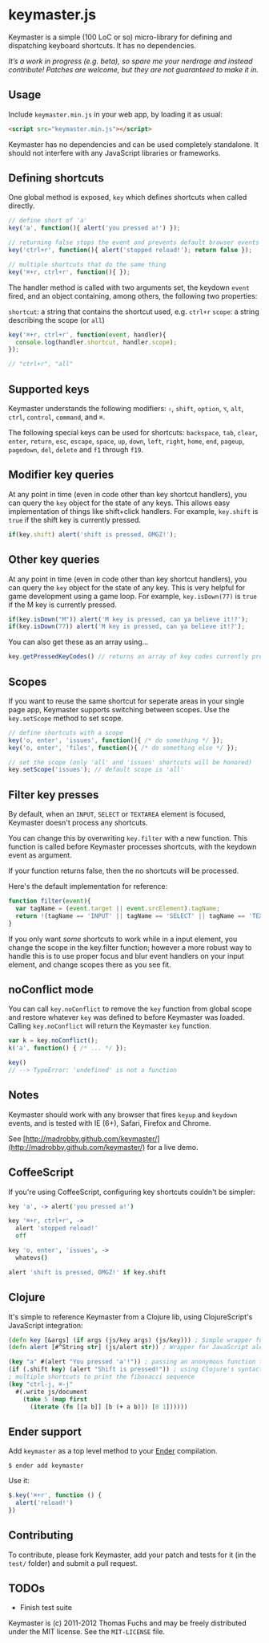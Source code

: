 # keymaster.js

Keymaster is a simple (100 LoC or so) micro-library for defining and
dispatching keyboard shortcuts. It has no dependencies.

*It’s a work in progress (e.g. beta), so spare me your nerdrage and instead
contribute! Patches are welcome, but they are not guaranteed to make
it in.*

## Usage

Include `keymaster.min.js` in your web app, by loading it as usual:

```html
<script src="keymaster.min.js"></script>
```

Keymaster has no dependencies and can be used completely standalone.
It should not interfere with any JavaScript libraries or frameworks.

## Defining shortcuts

One global method is exposed, `key` which defines shortcuts when
called directly. 

```javascript
// define short of 'a'
key('a', function(){ alert('you pressed a!') });

// returning false stops the event and prevents default browser events
key('ctrl+r', function(){ alert('stopped reload!'); return false });

// multiple shortcuts that do the same thing
key('⌘+r, ctrl+r', function(){ });
```

The handler method is called with two arguments set, the keydown `event` fired, and
an object containing, among others, the following two properties:

`shortcut`: a string that contains the shortcut used, e.g. `ctrl+r`
`scope`: a string describing the scope (or `all`)

```javascript
key('⌘+r, ctrl+r', function(event, handler){
  console.log(handler.shortcut, handler.scope);
});

// "ctrl+r", "all"
```

## Supported keys

Keymaster understands the following modifiers:
`⇧`, `shift`, `option`, `⌥`, `alt`, `ctrl`, `control`, `command`, and `⌘`.

The following special keys can be used for shortcuts:
`backspace`, `tab`, `clear`, `enter`, `return`, `esc`, `escape`, `space`,
`up`, `down`, `left`, `right`, `home`, `end`, `pageup`, `pagedown`, `del`, `delete`
and `f1` through `f19`.

## Modifier key queries

At any point in time (even in code other than key shortcut handlers),
you can query the `key` object for the state of any keys. This
allows easy implementation of things like shift+click handlers. For example,
`key.shift` is `true` if the shift key is currently pressed.

```javascript
if(key.shift) alert('shift is pressed, OMGZ!');
```

## Other key queries

At any point in time (even in code other than key shortcut handlers),
you can query the `key` object for the state of any key. This
is very helpful for game development using a game loop. For example,
`key.isDown(77)` is `true` if the M key is currently pressed.

```javascript
if(key.isDown("M")) alert('M key is pressed, can ya believe it!?');
if(key.isDown(77)) alert('M key is pressed, can ya believe it!?');
```

You can also get these as an array using...
```javascript
key.getPressedKeyCodes() // returns an array of key codes currently pressed
```


## Scopes

If you want to reuse the same shortcut for seperate areas in your single page app,
Keymaster supports switching between scopes. Use the `key.setScope` method to set scope.

```javascript
// define shortcuts with a scope
key('o, enter', 'issues', function(){ /* do something */ });
key('o, enter', 'files', function(){ /* do something else */ });

// set the scope (only 'all' and 'issues' shortcuts will be honored)
key.setScope('issues'); // default scope is 'all'
```

## Filter key presses 

By default, when an `INPUT`, `SELECT` or `TEXTAREA` element is focused, Keymaster doesn't process any shortcuts.

You can change this by overwriting `key.filter` with a new function. This function is called before
Keymaster processes shortcuts, with the keydown event as argument.

If your function returns false, then the no shortcuts will be processed.

Here's the default implementation for reference:

```javascript
function filter(event){
  var tagName = (event.target || event.srcElement).tagName;
  return !(tagName == 'INPUT' || tagName == 'SELECT' || tagName == 'TEXTAREA');
}
```

If you only want _some_ shortcuts to work while in a input element, you change the scope in the 
key.filter function; however a more robust way to handle this is to use proper
focus and blur event handlers on your input element, and change scopes there as you see fit.

## noConflict mode

You can call ```key.noConflict``` to remove the ```key``` function from global scope and restore whatever ```key``` was defined to before Keymaster was loaded. Calling ```key.noConflict``` will return the Keymaster ```key``` function.

```javascript
var k = key.noConflict();
k('a', function() { /* ... */ });

key()
// --> TypeError: 'undefined' is not a function
```

## Notes

Keymaster should work with any browser that fires `keyup` and `keydown` events,
and is tested with IE (6+), Safari, Firefox and Chrome.

See [http://madrobby.github.com/keymaster/](http://madrobby.github.com/keymaster/) for a live demo.

## CoffeeScript

If you're using CoffeeScript, configuring key shortcuts couldn't be simpler:

```coffeescript
key 'a', -> alert('you pressed a!')

key '⌘+r, ctrl+r', ->
  alert 'stopped reload!'
  off

key 'o, enter', 'issues', ->
  whatevs()

alert 'shift is pressed, OMGZ!' if key.shift
```

## Clojure

It's simple to reference Keymaster from a Clojure lib, using ClojureScript's JavaScript integration:

```clojure
(defn key [&args] (if args (js/key args) (js/key))) ; Simple wrapper function
(defn alert [#^String str] (js/alert str)) ; Wrapper for JavaScript alert

(key "a" #(alert "You pressed 'a'!")) ; passing an anonymous function to the key function
(if (.shift key) (alert "Shift is pressed!")) ; using Clojure's syntactic sugar to use a JS method from Keymaster
; multiple shortcuts to print the fibonacci sequence
(key "ctrl-j, ⌘-j"
  #(.write js/document
    (take 5 (map first 
      (iterate (fn [[a b]] [b (+ a b)]) [0 1])))))
```

## Ender support

Add `keymaster` as a top level method to your [Ender](http://ender.no.de) compilation.

    $ ender add keymaster

Use it:

``` js
$.key('⌘+r', function () {
  alert('reload!')
})
```

## Contributing

To contribute, please fork Keymaster, add your patch and tests for it (in the `test/` folder) and
submit a pull request.

## TODOs

* Finish test suite

Keymaster is (c) 2011-2012 Thomas Fuchs and may be freely distributed under the MIT license.
See the `MIT-LICENSE` file.
